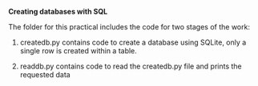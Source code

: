 **Creating databases with SQL**

The folder for this practical includes the code for two stages of the work:

1. createdb.py contains code to create a database using SQLite, only a single row is created within a table.

2. readdb.py contains code to read the createdb.py file and prints the requested data

